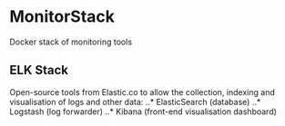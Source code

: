 # MonitorStack
Docker stack of monitoring tools

## ELK Stack
Open-source tools from Elastic.co to allow the collection, indexing and visualisation of logs and other data:
..* ElasticSearch (database)
..* Logstash (log forwarder) 
..* Kibana (front-end visualisation dashboard)
